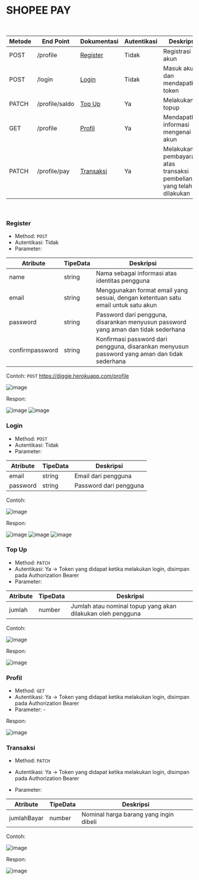 # SHOPEE PAY

<br/>

| Metode   | End Point                                            | Dokumentasi | Autentikasi | Deskripsi                                |
|----------|------------------------------------------------------|-------------|-------------|------------------------------------------|
| POST     |/profile               |[Register](#large_blue_circle-register-large_blue_circle)|Tidak|Registrasi akun|
| POST     |/login                  |[Login](#large_blue_circle-login-large_blue_circle)|Tidak|Masuk akun dan mendapatkan token|
| PATCH    |/profile/saldo          |[Top Up](##large_blue_circle-profile-large_blue_circle)|Ya|Melakukan topup|
| GET      |/profile                |[Profil](#large_blue_circle-top-up-large_blue_circle)|Ya|Mendapatkan informasi mengenai akun|
| PATCH    |/profile/pay            |[Transaksi](#large_blue_circle-transaksi-large_blue_circle)|Ya|Melakukan pembayaran atas transaksi pembelian yang telah dilakukan|

<br/>

### Register
- Method: `POST`
- Autentikasi: Tidak
- Parameter: 

Atribute | TipeData | Deskripsi
--- | --- | ---
name | string | Nama sebagai informasi atas identitas pengguna
email | string | Menggunakan format email yang sesuai, dengan ketentuan satu email untuk satu akun
password | string | Password dari pengguna, disarankan menyusun password yang aman dan tidak sederhana
confirmpassword | string | Konfirmasi password dari pengguna, disarankan menyusun password yang aman dan tidak sederhana

Contoh:
`POST` https://diggie.herokuapp.com/profile

![image](/img/register1.png)

Respon:

![image](/img/register2.png)
![image](/img/register3.png)

### Login
- Method: `POST`
- Autentikasi: Tidak
- Parameter: 

Atribute | TipeData | Deskripsi
--- | --- | ---
email | string | Email dari pengguna
password | string | Password dari pengguna

Contoh:

![image](/img/login1.png)

Respon:

![image](/img/login2.png)
![image](/img/login3.png)
![image](/img/login4.png)

### Top Up
- Method: `PATCH`
- Autentikasi: Ya &rarr; Token yang didapat ketika melakukan login, disimpan pada Authorization Bearer
- Parameter: 

Atribute | TipeData | Deskripsi
--- | --- | ---
jumlah | number | Jumlah atau nominal topup yang akan dilakukan oleh pengguna

Contoh:

![image](/img/topup1.png)

Respon:

![image](/img/topup2.png)

### Profil
- Method: `GET`
- Autentikasi: Ya &rarr; Token yang didapat ketika melakukan login, disimpan pada Authorization Bearer
- Parameter: -


Respon:

![image](/img/profil1.png)

### Transaksi 
- Method: `PATCH`

- Autentikasi: Ya &rarr; Token yang didapat ketika melakukan login, disimpan pada Authorization Bearer
- Parameter: 

Atribute | TipeData | Deskripsi
--- | --- | ---
jumlahBayar | number | Nominal harga barang yang ingin dibeli

Contoh:

![image](/img/transaksi1.png)

Respon:

![image](/img/transaksi2.png)